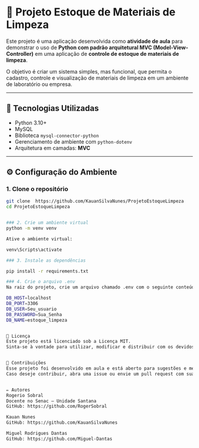 # 🧼 Projeto Estoque de Materiais de Limpeza

Este projeto é uma aplicação desenvolvida como **atividade de aula** para demonstrar o uso de **Python com padrão arquitetural MVC (Model-View-Controller)** em uma aplicação de **controle de estoque de materiais de limpeza**.

O objetivo é criar um sistema simples, mas funcional, que permita o cadastro, controle e visualização de materiais de limpeza em um ambiente de laboratório ou empresa.

---

## 🧠 Tecnologias Utilizadas

- Python 3.10+
- MySQL
- Biblioteca `mysql-connector-python`
- Gerenciamento de ambiente com `python-dotenv`
- Arquitetura em camadas: **MVC**

---

## ⚙️ Configuração do Ambiente

### 1. Clone o repositório

```bash
git clone  https://github.com/KauanSilvaNunes/ProjetoEstoqueLimpeza
cd ProjetoEstoqueLimpeza


### 2. Crie um ambiente virtual
python -m venv venv

Ative o ambiente virtual:

venv\Scripts\activate

### 3. Instale as dependências

pip install -r requirements.txt

### 4. Crie o arquivo .env
Na raiz do projeto, crie um arquivo chamado .env com o seguinte conteúdo (ajuste conforme seu MySQL local/XAMPP):

DB_HOST=localhost
DB_PORT=3306
DB_USER=Seu_usuario
DB_PASSWORD=Sua_Senha
DB_NAME=estoque_limpeza


🪪 Licença
Este projeto está licenciado sob a Licença MIT.
Sinta-se à vontade para utilizar, modificar e distribuir com os devidos créditos.


🤝 Contribuições
Esse projeto foi desenvolvido em aula e está aberto para sugestões e melhorias.
Caso deseje contribuir, abra uma issue ou envie um pull request com sua proposta.


✏️ Autores
Rogerio Sobral
Docente no Senac – Unidade Santana
GitHub: https://github.com/RogerSobral

Kauan Nunes
GitHub: https://github.com/KauanSilvaNunes

Miguel Rodrigues Dantas
GitHub: https://github.com/Miguel-Dantas
